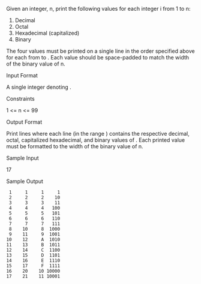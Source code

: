 Given an integer, n, print the following values for each integer i from 1 to n:

1. Decimal
2. Octal
3. Hexadecimal (capitalized)
4. Binary

The four values must be printed on a single line in the order specified above for each  from  to . Each value should be space-padded to match the width of the binary value of n.

Input Format

A single integer denoting .

Constraints

1 <= n <= 99

Output Format

Print  lines where each line  (in the range ) contains the respective decimal, octal, capitalized hexadecimal, and binary values of . Each printed value must be formatted to the width of the binary value of n.

Sample Input

17

Sample Output

     1     1     1     1
     2     2     2    10
     3     3     3    11
     4     4     4   100
     5     5     5   101
     6     6     6   110
     7     7     7   111
     8    10     8  1000
     9    11     9  1001
    10    12     A  1010
    11    13     B  1011
    12    14     C  1100
    13    15     D  1101
    14    16     E  1110
    15    17     F  1111
    16    20    10 10000
    17    21    11 10001     